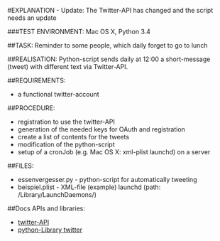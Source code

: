 #EXPLANATION - Update: The Twitter-API has changed and the script needs an update

###TEST ENVIRONMENT: 
Mac OS X, Python 3.4

##TASK: 
Reminder to some people, which daily forget to go to lunch

##REALISATION:
Python-script sends daily at 12:00 a short-message (tweet) with different text via Twitter-API.

##REQUIREMENTS:
* a functional twitter-account

##PROCEDURE:
* registration to use the twitter-API
* generation of the needed keys for OAuth and registration
* create a list of contents for the tweets
* modification of the python-script
* setup of a cronJob (e.g. Mac OS X: xml-plist launchd) on a server

##FILES:
* essenvergesser.py - python-script for automatically tweeting
* beispiel.plist - XML-file (example) launchd (path: /Library/LaunchDaemons/)

##Docs APIs and libraries:
* [twitter-API](https://dev.twitter.com)
* [python-Library twitter](https://pypi.python.org/pypi/twitter/1.15.0)



